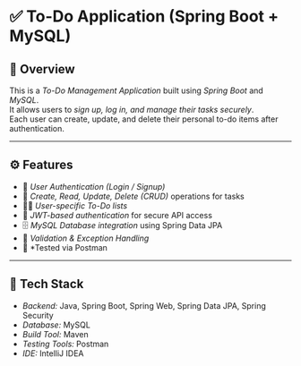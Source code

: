 # ✅ To-Do Application (Spring Boot + MySQL)

## 📘 Overview
This is a *To-Do Management Application* built using *Spring Boot* and *MySQL*.  
It allows users to *sign up, log in, and manage their tasks securely*.  
Each user can create, update, and delete their personal to-do items after authentication.  

---

## ⚙ Features
- 🔐 *User Authentication (Login / Signup)*  
- 🧾 *Create, Read, Update, Delete (CRUD)* operations for tasks  
- 🧍‍♂ *User-specific To-Do lists*
- 🧠 *JWT-based authentication* for secure API access  
- 🗄 *MySQL Database integration* using Spring Data JPA  
- 🧰 *Validation & Exception Handling*  
- 🧪 *Tested via Postman 

---

## 🧱 Tech Stack
- *Backend:* Java, Spring Boot, Spring Web, Spring Data JPA, Spring Security  
- *Database:* MySQL  
- *Build Tool:* Maven  
- *Testing Tools:* Postman
- *IDE:* IntelliJ IDEA  
